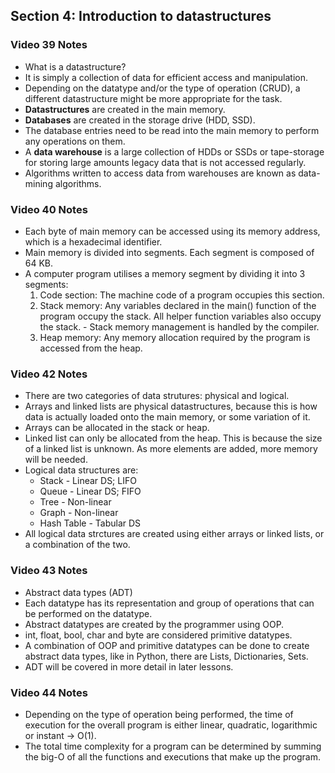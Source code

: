 ## Section 4: Introduction to datastructures

### Video 39 Notes
- What is a datastructure?
- It is simply a collection of data for efficient access and manipulation.
- Depending on the datatype and/or the type of operation (CRUD), a different datastructure might be more appropriate for the task.
- __Datastructures__ are created in the main memory.
- __Databases__ are created in the storage drive (HDD, SSD).
- The database entries need to be read into the main memory to perform any operations on them.
- A __data warehouse__ is a large collection of HDDs or SSDs or tape-storage for storing large amounts legacy data that is not accessed regularly.
- Algorithms written to access data from warehouses are known as data-mining algorithms.

### Video 40 Notes
- Each byte of main memory can be accessed using its memory address, which is a hexadecimal identifier.
- Main memory is divided into segments. Each segment is composed of 64 KB.
- A computer program utilises a memory segment by dividing it into 3 segments:
    1. Code section: The machine code of a program occupies this section.
    2. Stack memory: Any variables declared in the main() function of the program occupy the stack. All helper function variables also occupy the stack.
           - Stack memory management is handled by the compiler.
    3. Heap memory: Any memory allocation required by the program is accessed from the heap.

### Video 42 Notes
- There are two categories of data strutures: physical and logical.
- Arrays and linked lists are physical datastructures, because this is how data is actually loaded onto the main memory, or some variation of it.
- Arrays can be allocated in the stack or heap.
- Linked list can only be allocated from the heap. This is because the size of a linked list is unknown. As more elements are added, more memory will be needed.
- Logical data structures are:
  - Stack - Linear DS; LIFO
  - Queue - Linear DS; FIFO
  - Tree - Non-linear
  - Graph - Non-linear
  - Hash Table - Tabular DS
- All logical data strctures are created using either arrays or linked lists, or a combination of the two.

### Video 43 Notes
- Abstract data types (ADT)
- Each datatype has its representation and group of operations that can be performed on the datatype.
- Abstract datatypes are created by the programmer using OOP.
- int, float, bool, char and byte are considered primitive datatypes.
- A combination of OOP and primitive datatypes can be done to create abstract data types, like in Python, there are Lists, Dictionaries, Sets.
- ADT will be covered in more detail in later lessons.

### Video 44 Notes
- Depending on the type of operation being performed, the time of execution for the overall program is either linear, quadratic, logarithmic or instant -> O(1).
- The total time complexity for a program can be determined by summing the big-O of all the functions and executions that make up the program.

